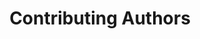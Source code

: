 ---
title: Contributing Authors
permalink: /contributing-authors/
category: About
include: authors-list.html
show_in_menu: true
---